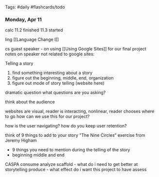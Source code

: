Tags: #daily #flashcards/todo

### Monday, Apr 11

calc 
11.2 finished
11.3 started

ling
[[Language Change I]]

cs
guest speaker - on using [[Using Google Sites]] for our final project
notes on speaker not related to google sites:

Telling a story
1. find something interesting about a story
2. figure out the beginning, middle, end, organization
3. figure out mode of story telling (website here)

dramatic question
what questions are you asking?

think about the audience

websites are visual, reader is interacting, nonlinear, reader chooses where to go
how can we use this for our project?

how is the user navigating? how do you keep user retention?

think of 9 things to add to your story
"The Nine Circles" exercise from Jeremy Higham
- 9 things you need to mention during the telling of the story
- beginning middle and end

CASPA
consume
analyze
scaffold - what do i need to get better at storytelling
produce - what effect do i want this project to have
assess